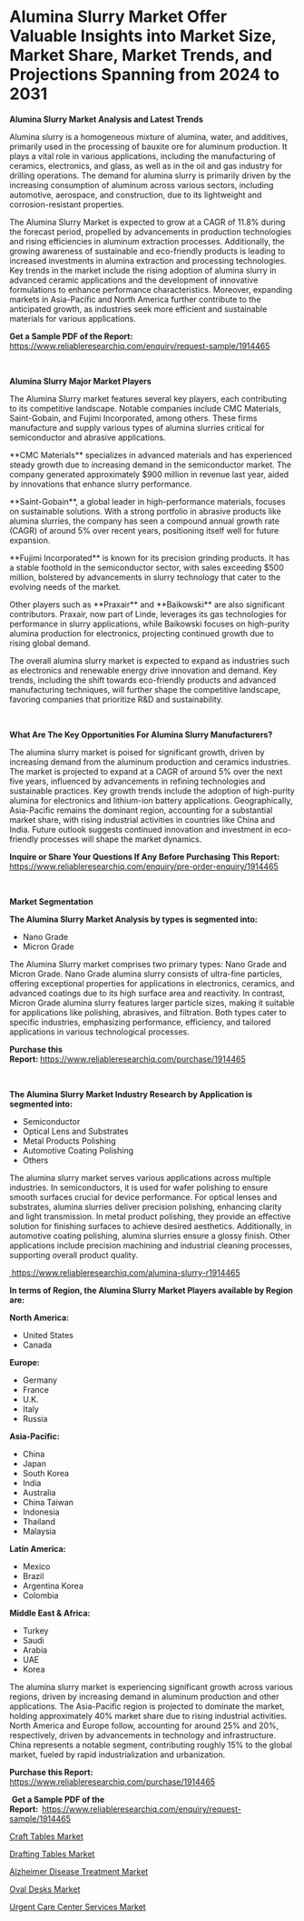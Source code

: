 <p><h1>Alumina Slurry Market Offer Valuable Insights into Market Size, Market Share, Market Trends, and Projections Spanning from 2024 to 2031</h1></p><p><strong>Alumina Slurry Market Analysis and Latest Trends</strong></p>
<p><p>Alumina slurry is a homogeneous mixture of alumina, water, and additives, primarily used in the processing of bauxite ore for aluminum production. It plays a vital role in various applications, including the manufacturing of ceramics, electronics, and glass, as well as in the oil and gas industry for drilling operations. The demand for alumina slurry is primarily driven by the increasing consumption of aluminum across various sectors, including automotive, aerospace, and construction, due to its lightweight and corrosion-resistant properties.</p><p>The Alumina Slurry Market is expected to grow at a CAGR of 11.8% during the forecast period, propelled by advancements in production technologies and rising efficiencies in aluminum extraction processes. Additionally, the growing awareness of sustainable and eco-friendly products is leading to increased investments in alumina extraction and processing technologies. Key trends in the market include the rising adoption of alumina slurry in advanced ceramic applications and the development of innovative formulations to enhance performance characteristics. Moreover, expanding markets in Asia-Pacific and North America further contribute to the anticipated growth, as industries seek more efficient and sustainable materials for various applications.</p></p>
<p><strong>Get a Sample PDF of the Report:&nbsp;</strong> <a href="https://www.reliableresearchiq.com/enquiry/request-sample/1914465?utm_campaign=1137&utm_medium=2&utm_source=Github&utm_content=ia&utm_term=13112024&utm_id=alumina-slurry">https://www.reliableresearchiq.com/enquiry/request-sample/1914465</a></p>
<p>&nbsp;</p>
<p><strong>Alumina Slurry Major Market Players</strong></p>
<p><p>The Alumina Slurry market features several key players, each contributing to its competitive landscape. Notable companies include CMC Materials, Saint-Gobain, and Fujimi Incorporated, among others. These firms manufacture and supply various types of alumina slurries critical for semiconductor and abrasive applications.</p><p>**CMC Materials** specializes in advanced materials and has experienced steady growth due to increasing demand in the semiconductor market. The company generated approximately $900 million in revenue last year, aided by innovations that enhance slurry performance.</p><p>**Saint-Gobain**, a global leader in high-performance materials, focuses on sustainable solutions. With a strong portfolio in abrasive products like alumina slurries, the company has seen a compound annual growth rate (CAGR) of around 5% over recent years, positioning itself well for future expansion.</p><p>**Fujimi Incorporated** is known for its precision grinding products. It has a stable foothold in the semiconductor sector, with sales exceeding $500 million, bolstered by advancements in slurry technology that cater to the evolving needs of the market.</p><p>Other players such as **Praxair** and **Baikowski** are also significant contributors. Praxair, now part of Linde, leverages its gas technologies for performance in slurry applications, while Baikowski focuses on high-purity alumina production for electronics, projecting continued growth due to rising global demand.</p><p>The overall alumina slurry market is expected to expand as industries such as electronics and renewable energy drive innovation and demand. Key trends, including the shift towards eco-friendly products and advanced manufacturing techniques, will further shape the competitive landscape, favoring companies that prioritize R&D and sustainability.</p></p>
<p>&nbsp;</p>
<p><strong>What Are The Key Opportunities For Alumina Slurry Manufacturers?</strong></p>
<p><p>The alumina slurry market is poised for significant growth, driven by increasing demand from the aluminum production and ceramics industries. The market is projected to expand at a CAGR of around 5% over the next five years, influenced by advancements in refining technologies and sustainable practices. Key growth trends include the adoption of high-purity alumina for electronics and lithium-ion battery applications. Geographically, Asia-Pacific remains the dominant region, accounting for a substantial market share, with rising industrial activities in countries like China and India. Future outlook suggests continued innovation and investment in eco-friendly processes will shape the market dynamics.</p></p>
<p><strong>Inquire or Share Your Questions If Any Before Purchasing This Report:</strong> <a href="https://www.reliableresearchiq.com/enquiry/pre-order-enquiry/1914465?utm_campaign=1137&utm_medium=2&utm_source=Github&utm_content=ia&utm_term=13112024&utm_id=alumina-slurry">https://www.reliableresearchiq.com/enquiry/pre-order-enquiry/1914465</a></p>
<p>&nbsp;</p>
<p><strong>Market Segmentation</strong></p>
<p><strong>The Alumina Slurry Market Analysis by types is segmented into:</strong></p>
<p><ul><li>Nano Grade</li><li>Micron Grade</li></ul></p>
<p><p>The Alumina Slurry market comprises two primary types: Nano Grade and Micron Grade. Nano Grade alumina slurry consists of ultra-fine particles, offering exceptional properties for applications in electronics, ceramics, and advanced coatings due to its high surface area and reactivity. In contrast, Micron Grade alumina slurry features larger particle sizes, making it suitable for applications like polishing, abrasives, and filtration. Both types cater to specific industries, emphasizing performance, efficiency, and tailored applications in various technological processes.</p></p>
<p><strong>Purchase this Report:&nbsp;</strong><a href="https://www.reliableresearchiq.com/purchase/1914465?utm_campaign=1137&utm_medium=2&utm_source=Github&utm_content=ia&utm_term=13112024&utm_id=alumina-slurry">https://www.reliableresearchiq.com/purchase/1914465</a></p>
<p>&nbsp;</p>
<p><strong>The Alumina Slurry Market Industry Research by Application is segmented into:</strong></p>
<p><ul><li>Semiconductor</li><li>Optical Lens and Substrates</li><li>Metal Products Polishing</li><li>Automotive Coating Polishing</li><li>Others</li></ul></p>
<p><p>The alumina slurry market serves various applications across multiple industries. In semiconductors, it is used for wafer polishing to ensure smooth surfaces crucial for device performance. For optical lenses and substrates, alumina slurries deliver precision polishing, enhancing clarity and light transmission. In metal product polishing, they provide an effective solution for finishing surfaces to achieve desired aesthetics. Additionally, in automotive coating polishing, alumina slurries ensure a glossy finish. Other applications include precision machining and industrial cleaning processes, supporting overall product quality.</p></p>
<p><a href="https://www.reliableresearchiq.com/alumina-slurry-r1914465?utm_campaign=1137&utm_medium=2&utm_source=Github&utm_content=ia&utm_term=13112024&utm_id=alumina-slurry">&nbsp;https://www.reliableresearchiq.com/alumina-slurry-r1914465</a></p>
<p><strong>In terms of Region, the Alumina Slurry Market Players available by Region are:</strong></p>
<p>
    <p> <strong> North America: </strong>
        <ul>
            <li>United States</li>
            <li>Canada</li>
        </ul>
        </p> 
    <p> <strong> Europe: </strong>
        <ul>
            <li>Germany</li>
            <li>France</li>
            <li>U.K.</li>
            <li>Italy</li>
            <li>Russia</li>
        </ul>
        </p> 
    <p> <strong> Asia-Pacific: </strong>
        <ul>
            <li>China</li>
            <li>Japan</li>
            <li>South Korea</li>
            <li>India</li>
            <li>Australia</li>
            <li>China Taiwan</li>
            <li>Indonesia</li>
            <li>Thailand</li>
            <li>Malaysia</li>
        </ul>
        </p> 
    <p> <strong> Latin America: </strong>
        <ul>
            <li>Mexico</li>
            <li>Brazil</li>
            <li>Argentina Korea</li>
            <li>Colombia</li>
        </ul>
        </p> 
    <p> <strong> Middle East & Africa: </strong>
        <ul>
            <li>Turkey</li>
            <li>Saudi</li>
            <li>Arabia</li>
            <li>UAE</li>
            <li>Korea</li>
        </ul>
    </p>
    </p>
<p><p>The alumina slurry market is experiencing significant growth across various regions, driven by increasing demand in aluminum production and other applications. The Asia-Pacific region is projected to dominate the market, holding approximately 40% market share due to rising industrial activities. North America and Europe follow, accounting for around 25% and 20%, respectively, driven by advancements in technology and infrastructure. China represents a notable segment, contributing roughly 15% to the global market, fueled by rapid industrialization and urbanization.</p></p>
<p><strong>Purchase this Report: </strong><a href="https://www.reliableresearchiq.com/purchase/1914465?utm_campaign=1137&utm_medium=2&utm_source=Github&utm_content=ia&utm_term=13112024&utm_id=alumina-slurry">https://www.reliableresearchiq.com/purchase/1914465</a></p>
<p>&nbsp;<strong>Get a Sample PDF of the Report:&nbsp;&nbsp;</strong><a href="https://www.reliableresearchiq.com/enquiry/request-sample/1914465?utm_campaign=1137&utm_medium=2&utm_source=Github&utm_content=ia&utm_term=13112024&utm_id=alumina-slurry">https://www.reliableresearchiq.com/enquiry/request-sample/1914465</a></p>
<p><strong></strong></p>
<p><p><a href="https://www.linkedin.com/pulse/influencing-factors-craft-tables-market-insights-growth-kocbf?utm_campaign=1137&utm_medium=2&utm_source=Github&utm_content=ia&utm_term=13112024&utm_id=alumina-slurry">Craft Tables Market</a></p><p><a href="https://www.linkedin.com/pulse/global-drafting-tables-nexus-sector-confluences-regional-rfjhf?utm_campaign=1137&utm_medium=2&utm_source=Github&utm_content=ia&utm_term=13112024&utm_id=alumina-slurry">Drafting Tables Market</a></p><p><a href="https://issuu.com/reportprime-2/docs/alzheimer-disease-treatment-market-_17298abd603a00?utm_campaign=1137&utm_medium=2&utm_source=Github&utm_content=ia&utm_term=13112024&utm_id=alumina-slurry">Alzheimer Disease Treatment Market</a></p><p><a href="https://www.linkedin.com/pulse/oval-desks-market-segmentation-geographical-regions-0ntgf?utm_campaign=1137&utm_medium=2&utm_source=Github&utm_content=ia&utm_term=13112024&utm_id=alumina-slurry">Oval Desks Market</a></p><p><a href="https://issuu.com/reportprime-2/docs/urgent-care-center-services-market-_b70ba496cc1292?utm_campaign=1137&utm_medium=2&utm_source=Github&utm_content=ia&utm_term=13112024&utm_id=alumina-slurry">Urgent Care Center Services Market</a></p></p>